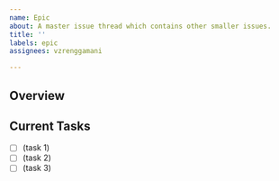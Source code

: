 ```yaml
---
name: Epic
about: A master issue thread which contains other smaller issues.
title: ''
labels: epic
assignees: vzrenggamani

---
```


## Overview

<!-- Describe what this epic is all about and how the project could benefit from it. -->

## Current Tasks

<!-- List all the tasks here in markdown checkboxes. These can later be spun off into their own issue threads through the GitHub UI. -->

- [ ] (task 1)
- [ ] (task 2)
- [ ] (task 3)